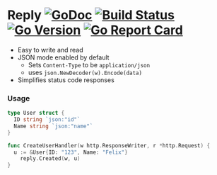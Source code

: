 # Reply [![GoDoc](https://godoc.org/github.com/fel1xw/reply?status.png)](http://godoc.org/github.com/fel1xw/reply) [![Build Status](https://github.com/fel1xw/reply/workflows/Go/badge.svg)](https://github.com/fel1xw/reply/workflows/Go/badge.svg) [![Go Version](https://img.shields.io/github/go-mod/go-version/fel1xw/reply)](https://img.shields.io/github/go-mod/go-version/fel1xw/reply) [![Go Report Card](https://goreportcard.com/badge/github.com/fel1xw/reply)](https://goreportcard.com/report/github.com/fel1xw/reply)

* Easy to write and read
* JSON mode enabled by default
  * Sets `Content-Type` to be `application/json`
  * uses `json.NewDecoder(w).Encode(data)`
* Simplifies status code responses

### Usage

```go
type User struct {
  ID string `json:"id"`
  Name string `json:"name"`
}

func CreateUserHandler(w http.ResponseWriter, r *http.Request) {
  u := &User{ID: "123", Name: "Felix"}
	reply.Created(w, u)
}
```
